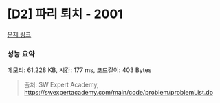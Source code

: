 # [D2] 파리 퇴치 - 2001 

[문제 링크](https://swexpertacademy.com/main/code/problem/problemDetail.do?contestProbId=AV5PzOCKAigDFAUq) 

### 성능 요약

메모리: 61,228 KB, 시간: 177 ms, 코드길이: 403 Bytes



> 출처: SW Expert Academy, https://swexpertacademy.com/main/code/problem/problemList.do